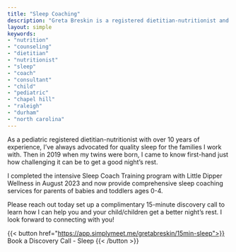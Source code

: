 ```yaml
---
title: "Sleep Coaching"
description: "Greta Breskin is a registered dietitian-nutritionist and sleep consultant serving Raleigh, Durham, Chapel Hill, and other areas of the North Carolina Research Triangle region"
layout: simple
keywords:
- "nutrition"
- "counseling"
- "dietitian"
- "nutritionist"
- "sleep"
- "coach"
- "consultant"
- "child"
- "pediatric"
- "chapel hill"
- "raleigh"
- "durham"
- "north carolina"
---
```

As a pediatric registered dietitian-nutritionist with over 10 years of experience, I’ve always advocated for quality sleep for the families I work with. Then in 2019 when my twins were born, I came to know first-hand just how challenging it can be to get a good night’s rest. 

I completed the intensive Sleep Coach Training program with Little Dipper Wellness in August 2023 and now provide comprehensive sleep coaching services for parents of babies and toddlers ages 0-4. 

Please reach out today set up a complimentary 15-minute discovery call to learn how I can help you and your child/children get a better night’s rest. I look forward to connecting with you!

{{< button href="https://app.simplymeet.me/gretabreskin/15min-sleep">}}
Book a Discovery Call - Sleep
{{< /button >}}